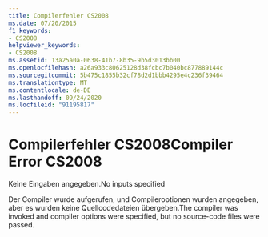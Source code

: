 ```yaml
---
title: Compilerfehler CS2008
ms.date: 07/20/2015
f1_keywords:
- CS2008
helpviewer_keywords:
- CS2008
ms.assetid: 13a25a0a-0638-41b7-8b35-9b5d3013bb00
ms.openlocfilehash: a26a933c80625128d38fcbc7b040bc877889144c
ms.sourcegitcommit: 5b475c1855b32cf78d2d1bbb4295e4c236f39464
ms.translationtype: MT
ms.contentlocale: de-DE
ms.lasthandoff: 09/24/2020
ms.locfileid: "91195817"
---
```

# <a name="compiler-error-cs2008"></a><span data-ttu-id="ced92-102">Compilerfehler CS2008</span><span class="sxs-lookup"><span data-stu-id="ced92-102">Compiler Error CS2008</span></span>

<span data-ttu-id="ced92-103">Keine Eingaben angegeben.</span><span class="sxs-lookup"><span data-stu-id="ced92-103">No inputs specified</span></span>  
  
 <span data-ttu-id="ced92-104">Der Compiler wurde aufgerufen, und Compileroptionen wurden angegeben, aber es wurden keine Quellcodedateien übergeben.</span><span class="sxs-lookup"><span data-stu-id="ced92-104">The compiler was invoked and compiler options were specified, but no source-code files were passed.</span></span>

